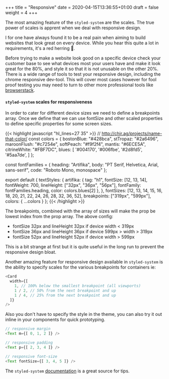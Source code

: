 +++
title = "Responsive"
date = 2020-04-15T13:36:55+01:00
draft = false
weight = 4
+++

The most amazing feature of the `styled-system` are the scales.
The true power of scales is apprent when we deal with responsive design.

I for one have always found it to be a real pain when aiming to build
websites that look great on every device. While you hear this quite a lot
in requirements, it's a red herring 🍣.

Before trying to make a website look good on a specific device check your
customer base to see what devices most your users have and make it look
great for the 80%, and style it so that it is not unusable on the other 20%.
There is a wide range of tools to test your responsive design, including
the chrome responsive dev-tool. This will cover most cases however for
fool proof testing you may need to turn to other more professional tools
like [browserstack](https://www.browserstack.com/).

#### `styled-system` scales for responsiveness
In order to cater for different device sizes we need to define a breakpoints
array. Once we define that we can use fontSize and other scaled properties
to define specific properties for some screen sizes.

{{< highlight javascript "hl_lines=27 35" >}}
// http://chir.ag/projects/name-that-color/
const colors = {
  bostonBlue: "#428bca",
  stTropaz: "#2a6496",
  maroonFlush: "#c7254e",
  softPeach: "#f9f2f4",
  mantis: "#6ECE5A",
  citrineWhite: "#FBF7DC",
  blues: [
    '#004170',
    '#006fbe',
    '#2d8fd5',
    '#5aa7de',
  ]
};

const fontFamilies = {
  heading: "Artifika",
  body: "PT Serif, Helvetica, Arial, sans-serif",
  code: "Roboto Mono, monospace"
};

export default {
  textStyles: {
    artifika: {
      tag: "h1",
      fontSize: [12, 13, 14],
      fontWeight: 700,
      lineHeight: ["32px", "36px", "56px"],
      fontFamily: fontFamilies.heading,
      color: colors.blues[2]
    },
  },
  fontSizes: [12, 13, 14, 15, 16, 18, 20, 21, 22, 24, 26, 28, 32, 36, 52],
  breakpoints: ["319px", "599px"],
  colors: {
    ...colors
  }
};
{{< /highlight >}}

The breakpoints, combined with the array of sizes will make the prop
be lowest index from the prop array.
The above config:
- fontSize 32px and lineHeight 32px if device width < 319px
- fontSize 36px and lineHeight 36px if device 599px > width > 319px
- fontSize 52px and lineHeight 52px if device width > 599px

This is a bit strange at first but it is quite useful in the long run to
prevent the responsive design bloat.

Another amazing feature for responsive design available in `styled-system`
is the ability to specify scales for the various breakpoints for containers
ie:

```javascript
<Card
  width={[
    1, // 100% below the smallest breakpoint (all viewports)
    1 / 2, // 50% from the next breakpoint and up
    1 / 4, // 25% from the next breakpoint and up
  ]}
/>
```

Also you don't have to specify the style in the theme, you can also
try it out inline in your components for quick prototyping.
```javascript
// responsive margin
<Text m={[ 0, 1, 2 ]} />

// responsive padding
<Text p={[ 2, 3, 4 ]} />

// responsive font-size
<Text fontSize={[ 3, 4, 5 ]} />
```

The `styled-system` [documentation](https://styled-system.com/) is a great source for tips.
